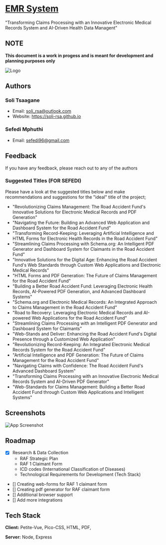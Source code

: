 
# [EMR System](github.com/)

"Transforming Claims Processing with an Innovative Electronic
  Medical Records System and AI-Driven Health Data Managent"

## NOTE
**This document is a work in progess and is meant for development and planning purposes only**

![Logo](https://avatars.githubusercontent.com/u/101721558?s=400&u=b3ee5a70db47e64d45b2ef712619bac009f97358&v=4)


## Authors

### Soli Tsaagane

- Email: soli_rsa@outlook.com
- Website: https://soli-rsa.github.io

### Sefedi Mphuthi

- Email: sefedi96@gmail.com

## Feedback

If you have any feedback, please reach out to any of the authors

### Suggested Titles (FOR SEFEDI)

Please have a look at the suggested titles below and make recommendations and suggestions for the "ideal" title of the project;

- "Revolutionizing Claims Management: The Road Accident Fund's Innovative Solutions for Electronic Medical Records and PDF Generation"
- "Navigating the Future: Building an Advanced Web Application and Dashboard System for the Road Accident Fund"
- "Transforming Record-Keeping: Leveraging Artificial Intelligence and HTML Forms for Electronic Health Records in the Road Accident Fund"
- "Streamlining Claims Processing with Schema.org: An Intelligent PDF Generator and Dashboard System for Claimants in the Road Accident Fund"
- "Innovative Solutions for the Digital Age: Enhancing the Road Accident Fund's Web Standards through Custom Web Applications and Electronic Medical Records"
- "HTML Forms and PDF Generation: The Future of Claims Management for the Road Accident Fund"
- "Building a Better Road Accident Fund: Leveraging Electronic Health Records, AI-Powered PDF Generation, and Advanced Dashboard Systems"
- "Schema.org and Electronic Medical Records: An Integrated Approach to Claims Management in the Road Accident Fund"
- "Road to Recovery: Leveraging Electronic Medical Records and AI-powered Web Applications for the Road Accident Fund"
- "Streamlining Claims Processing with an Intelligent PDF Generator and Dashboard System for Claimants"
- "Web-Stands and Deliver: Enhancing the Road Accident Fund's Digital Presence through a Customized Web Application"
- "Revolutionizing Record-Keeping: An Integrated Electronic Medical Records System for the Road Accident Fund"
- "Artificial Intelligence and PDF Generation: The Future of Claims Management for the Road Accident Fund"
- "Navigating Claims with Confidence: The Road Accident Fund's Advanced Dashboard System"
- "Transforming Claims Processing with an Innovative Electronic Medical Records System and AI-Driven PDF Generator"
- "Web-Standards for Claims Management: Building a Better Road Accident Fund through Custom Web Applications and Intelligent Systems"

## Screenshots

![App Screenshot](https://via.placeholder.com/468x300?text=App+Screenshot+Here)

## Roadmap

- [x] Research & Data Collection
  - RAF Strategic Plan
  - RAF 1 Claimant Form
  - ICD codes (International Classification of Diseases)
  - Technological Requirements for Development (Tech Stack)
- [] Creating web-forms for RAF 1 claimant form
- [] Creating pdf generator for RAF claimant form
- [] Additional browser support
- [] Add more integrations

## Tech Stack

**Client:** Petite-Vue, Pico-CSS, HTML, PDF,

**Server:** Node, Express
